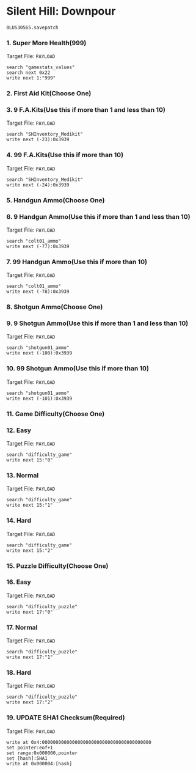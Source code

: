 #  Silent Hill: Downpour 

`BLUS30565.savepatch`

### 1. Super More Health(999)

Target File: `PAYLOAD`

```
search "gamestats_values"
search next 0x22
write next 1:"999"
```

### 2. First Aid Kit(Choose One)
### 3. 9 F.A.Kits(Use this if more than 1 and less than 10)

Target File: `PAYLOAD`

```
search "SHInventory_Medikit"
write next (-23):0x3939
```

### 4. 99 F.A.Kits(Use this if more than 10)

Target File: `PAYLOAD`

```
search "SHInventory_Medikit"
write next (-24):0x3939
```

### 5. Handgun Ammo(Choose One)
### 6. 9 Handgun Ammo(Use this if more than 1 and less than 10)

Target File: `PAYLOAD`

```
search "colt01_ammo"
write next (-77):0x3939
```

### 7. 99 Handgun Ammo(Use this if more than 10)

Target File: `PAYLOAD`

```
search "colt01_ammo"
write next (-78):0x3939
```

### 8. Shotgun Ammo(Choose One)
### 9. 9 Shotgun Ammo(Use this if more than 1 and less than 10)

Target File: `PAYLOAD`

```
search "shotgun01_ammo"
write next (-100):0x3939
```

### 10. 99 Shotgun Ammo(Use this if more than 10)

Target File: `PAYLOAD`

```
search "shotgun01_ammo"
write next (-101):0x3939
```

### 11. Game Difficulty(Choose One)
### 12. Easy

Target File: `PAYLOAD`

```
search "difficulty_game"
write next 15:"0"
```

### 13. Normal

Target File: `PAYLOAD`

```
search "difficulty_game"
write next 15:"1"
```

### 14. Hard

Target File: `PAYLOAD`

```
search "difficulty_game"
write next 15:"2"
```

### 15. Puzzle Difficulty(Choose One)
### 16. Easy

Target File: `PAYLOAD`

```
search "difficulty_puzzle"
write next 17:"0"
```

### 17. Normal

Target File: `PAYLOAD`

```
search "difficulty_puzzle"
write next 17:"1"
```

### 18. Hard

Target File: `PAYLOAD`

```
search "difficulty_puzzle"
write next 17:"2"
```

### 19. UPDATE SHA1 Checksum(Required)

Target File: `PAYLOAD`

```
write at 0x4:0000000000000000000000000000000000000000
set pointer:eof+1
set range:0x000000,pointer
set [hash]:SHA1
write at 0x000004:[hash]
```

